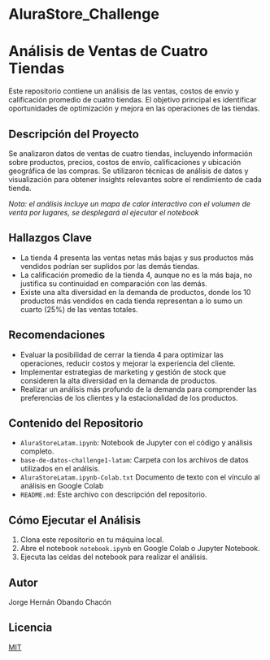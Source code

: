 # AluraStore_Challenge
# Análisis de Ventas de Cuatro Tiendas

Este repositorio contiene un análisis de las ventas, costos de envío y calificación promedio de cuatro tiendas. El objetivo principal es identificar oportunidades de optimización y mejora en las operaciones de las tiendas.

## Descripción del Proyecto

Se analizaron datos de ventas de cuatro tiendas, incluyendo información sobre productos, precios, costos de envío, calificaciones y ubicación geográfica de las compras. Se utilizaron técnicas de análisis de datos y visualización para obtener insights relevantes sobre el rendimiento de cada tienda.

_Nota: el análisis incluye un mapa de calor interactivo con el volumen de venta por lugares, se desplegará al ejecutar el notebook_

## Hallazgos Clave

* La tienda 4 presenta las ventas netas más bajas y sus productos más vendidos podrían ser suplidos por las demás tiendas.
* La calificación promedio de la tienda 4, aunque no es la más baja, no justifica su continuidad en comparación con las demás.
* Existe una alta diversidad en la demanda de productos, donde los 10 productos más vendidos en cada tienda representan a lo sumo un cuarto (25%) de las ventas totales.

## Recomendaciones

* Evaluar la posibilidad de cerrar la tienda 4 para optimizar las operaciones, reducir costos y mejorar la experiencia del cliente.
* Implementar estrategias de marketing y gestión de stock que consideren la alta diversidad en la demanda de productos.
* Realizar un análisis más profundo de la demanda para comprender las preferencias de los clientes y la estacionalidad de los productos.

## Contenido del Repositorio

* `AluraStoreLatam.ipynb`: Notebook de Jupyter con el código y análisis completo.
* `base-de-datos-challenge1-latam`: Carpeta con los archivos de datos utilizados en el análisis.
* `AluraStoreLatam.ipynb-Colab.txt` Documento de texto con el vínculo al análisis en Google Colab
* `README.md`: Este archivo con descripción del repositorio.
<!-- * `informe.md`: Informe final con los resultados y recomendaciones. -->


## Cómo Ejecutar el Análisis

1. Clona este repositorio en tu máquina local.
2. Abre el notebook `notebook.ipynb` en Google Colab o Jupyter Notebook.
3. Ejecuta las celdas del notebook para realizar el análisis.

## Autor

Jorge Hernán Obando Chacón

## Licencia

[MIT](https://choosealicense.com/licenses/mit/)
